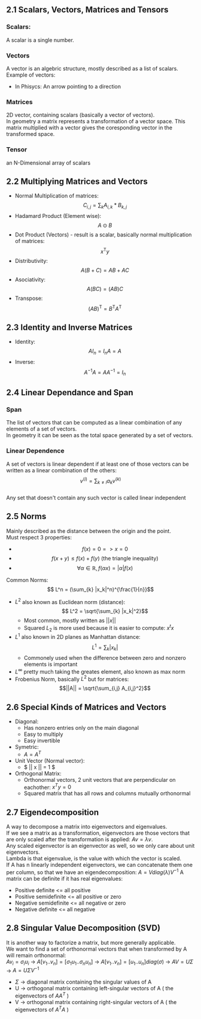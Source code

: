 ## 2.1 Scalars, Vectors, Matrices and Tensors

### Scalars:
A scalar is a single number.

### Vectors
A vector is an algebric structure, mostly described as a list of scalars.  
Example of vectors:
* In Phisycs: An arrow pointing to a direction

### Matrices
2D vector, containing scalars (basically a vector of vectors).  
In geometry a matrix represents a transformation of a vector space. This matrix multiplied with a vector gives the coresponding vector in the transformed space.

### Tensor
an N-Dimensional array of scalars

## 2.2 Multiplying Matrices and Vectors
* Normal Multiplication of matrices: $$ C_{i,j} = \sum_{k} A_{i,k} * B_{k,j} $$
* Hadamard Product (Element wise): $$ A \odot B $$
* Dot Product (Vectors) - result is a scalar, basically normal multiplication of matrices: $$ x^\mathsf{T}y $$
* Distributivity: $$ A(B + C) = AB + AC $$
* Asociativity: $$ A(BC) = (AB)C $$
* Transpose: $$ (AB)^\mathsf{T} = B^\mathsf{T}A^\mathsf{T} $$

## 2.3 Identity and Inverse Matrices
* Identity: $$ AI_n = I_nA = A $$
* Inverse: $$ A^{-1}A = AA^{-1} = I_n $$

## 2.4 Linear Dependance and Span

### Span
The list of vectors that can be computed as a linear combination of any elements of a set of vectors.  
In geometry it can be seen as the total space generated by a set of vectors.

### Linear Dependence
A set of vectors is linear dependent if at least one of those vectors can be written as a linear combination of the others: $$ v^{(i)} = \sum_{k\neq i} a_kv^{(k)} $$  
Any set that doesn't contain any such vector is called linear independent

## 2.5 Norms
Mainly described as the distance between the origin and the point.  
Must respect 3 properties:  
* $$ f(x) = 0 => x = 0 $$
* $$ f(x + y) \leq f(x) + f(y) \text{  (the triangle inequality)} $$
* $$ \forall \alpha \in \mathbb{R} , f(\alpha x) = |\alpha|f(x) $$

Common Norms:
$$ L^n = (\sum_{k} |x_k|^n)^{\frac{1}{n}}$$
* $L^2$ also known as Euclidean norm (distance): $$ L^2 = \sqrt{\sum_{k} |x_k|^2}$$
  * Most common, mostly written as $||x||$
  * Squared $L_2$ is more used because it is easier to compute: $x^tx$
* $L^1$ also known in 2D planes as Manhattan distance: $$ L^1 = \sum_{k} |x_k| $$
  * Commonely used when the difference between zero and nonzero elements is important
* $L^{\infty}$ pretty much taking the greates element, also known as max norm
* Frobenius Norm, basically $L^2$ but for matrices: $$||A|| = \sqrt{\sum_{i,j} A_{i,j}^2}$$

## 2.6 Special Kinds of Matrices and Vectors
* Diagonal:
  * Has nonzero entries only on the main diagonal
  * Easy to multiply
  * Easy invertible
* Symetric: 
  * $A = A^T$
* Unit Vector (Normal vector):
  * $ || x || = 1 $
* Orthogonal Matrix:
  * Orthonormal vectors, 2 unit vectors that are perpendicular on eachother: $x^Ty = 0$
  * Squared matrix that has all rows and columns mutually orthonormal

## 2.7 Eigendecomposition
A way to decompose a matrix into eigenvectors and eigenvalues.  
If we see a matrix as a transformation, eigenvectors are those vectors that are only scaled after the transformation is applied: $Av = \lambda v$.  
Any scaled eigenvector is an eigenvector as well, so we only care about unit eigenvectors.  
Lambda is that eigenvalue, is the value with which the vector is scaled.  
If A has n linearly independent eigenvectors, we can concatenate them one per column, so that we have an eigendecomposition: $A = V{diag(\lambda)}V^{-1}$ 
A matrix can be definite if it has real eigenvalues:
* Positive definite <= all positive
* Positive semidefinite <= all positive or zero
* Negative semidefinite <= all negative or zero
* Negative definite <= all negative

## 2.8 Singular Value Decomposition (SVD)
It is another way to factorize a matrix, but more generally applicable.  
We want to find a set of orthonormal vectors that when transformed by A will remain orthonormal:  
$Av_i = \sigma_i u_i$ -> $A[v_1 .. v_n] = [\sigma_1 u_1 .. \sigma_n u_n]$ -> $A[v_1 .. v_n] = [u_1 .. u_n]{diag(\sigma)}$ -> $AV = U\Sigma$ -> $A = U\Sigma V^{-1}$  
* $\Sigma$ -> diagonal matrix containing the singular values of A
* U -> orthogonal matrix containing left-singular vectors of A ( the eigenvectors of $AA^T$ )
* V -> orthogonal matrix containing right-singular vectors of A ( the eigenvectors of $A^TA$ )
